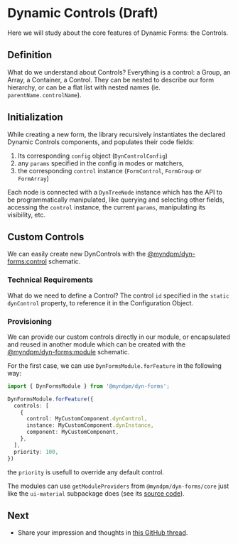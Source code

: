 # Dynamic Controls (Draft)

Here we will study about the core features of Dynamic Forms: the Controls.

## Definition

What do we understand about Controls?
Everything is a control: a Group, an Array, a Container, a Control. They can be nested to describe our form hierarchy, or can be a flat list with nested names (ie. `parentName.controlName`).

## Initialization

While creating a new form, the library recursively instantiates the declared Dynamic Controls components, and populates their code fields:

1. Its corresponding `config` object (`DynControlConfig`)
2. any `params` specified in the config in modes or matchers,
3. the corresponding `control` instance (`FormControl`, `FormGroup` or `FormArray`)

Each node is connected with a `DynTreeNode` instance which has the API to be programmatically manipulated, like querying and selecting other fields, accessing the `control` instance, the current `params`, manipulating its visibility, etc.

## Custom Controls

We can easily create new DynControls with the [@myndpm/dyn-forms:control](https://mynd.dev/docs/dyn-forms/intro/schematics) schematic.

### Technical Requirements

What do we need to define a Control?
The control `id` specified in the `static dynControl` property, to reference it in the Configuration Object.

### Provisioning

We can provide our custom controls directly in our module, or encapsulated and reused in another module which can be created with the [@myndpm/dyn-forms:module](https://mynd.dev/docs/dyn-forms/intro/schematics) schematic.

For the first case, we can use `DynFormsModule.forFeature` in the following way:

```typescript
import { DynFormsModule } from '@myndpm/dyn-forms';

DynFormsModule.forFeature({
  controls: [
    {
      control: MyCustomComponent.dynControl,
      instance: MyCustomComponent.dynInstance,
      component: MyCustomComponent,
    },
  ],
  priority: 100,
})
```

the `priority` is usefull to override any default control.

The modules can use `getModuleProviders` from `@myndpm/dyn-forms/core` just like the `ui-material` subpackage does (see its [source code](https://github.com/myndpm/open-source/blob/master/libs/forms/ui-material/src/dyn-forms-material.module.ts)).

## Next

- Share your impression and thoughts in [this GitHub thread](https://github.com/myndpm/open-source/discussions/27).
